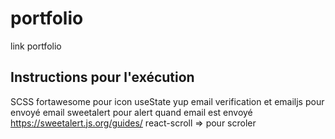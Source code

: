 # portfolio

link portfolio

## Instructions pour l'exécution

SCSS
fortawesome pour icon
useState
yup email verification et emailjs pour envoyé email
sweetalert pour alert quand email est envoyé https://sweetalert.js.org/guides/
react-scroll => pour scroler
